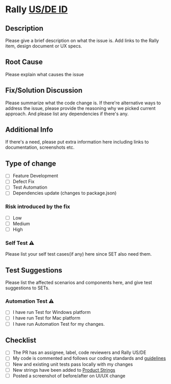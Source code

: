 # Rally [US/DE ID](https://rally1.rallydev.com/#/search/?keywords=)

## Description

Please give a brief description on what the issue is. Add links to the Rally item, design document or UX specs.

## Root Cause

Please explain what causes the issue

## Fix/Solution Discussion

Please summarize what the code change is. If there're alternative ways to address the issue, please provide the reasoning why we picked current approach. And please list any dependencies if there's any.

## Additional Info

If there's a need, please put extra information here including links to documentation, screenshots etc.

## Type of change

- [ ] Feature Development
- [ ] Defect Fix
- [ ] Test Automation
- [ ] Dependencies update (changes to package.json)

### Risk introduced by the fix

- [ ] Low
- [ ] Medium
- [ ] High

### Self Test &#9888;

Please list your self test cases(if any) here since SET also need them.

## Test Suggestions

Please list the affected scenarios and components here, and give test suggestions to SETs.

### Automation Test &#9888;

- [ ] I have run Test for Windows platform
- [ ] I have run Test for Mac platform
- [ ] I have run Automation Test for my changes.

## Checklist

- [ ] The PR has an assignee, label, code reviewers and Rally US/DE
- [ ] My code is commented and follows our coding standards and [guidelines](https://github.microstrategy.com/pages/kiai/developers-guide/)
- [ ] New and existing unit tests pass locally with my changes
- [ ] New strings have been added to [Product Strings](http://productstrings.internal.microstrategy.com/)
- [ ] Posted a screenshot of before/after on UI/UX change
